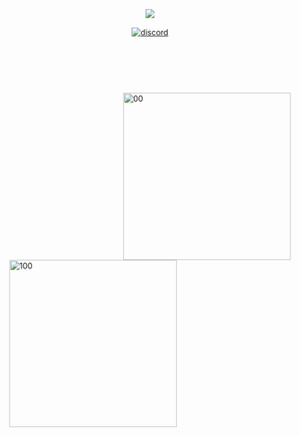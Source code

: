 <div align="center">
<img src="https://komarev.com/ghpvc/?username=k3nel&&style=flat-square" align="center" />
</div>  
<br/>
<div align="center">
<a href="https://discord.com/users/1nstaller" target="_blank">
<img src=https://img.shields.io/badge/Discord-7289DA?style=for-the-badge&logo=discord&logoColor=green alt=discord style="margin-bottom: 100px;" />
</a>
</div>  

<img align="right" alt="00" width="300" src="https://media.discordapp.net/attachments/972488942580539462/1039345936519934052/52BC9116-ECD7-471A-9374-1D3A0555F522.gif?width=307&height=307">
<img align="left" alt="100" width="300" src="https://cdn.discordapp.com/attachments/972488942580539462/1053763840518656021/lkj.gif">
